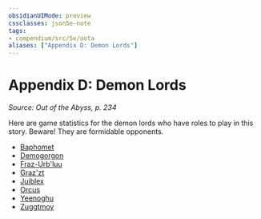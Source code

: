 ```yaml
---
obsidianUIMode: preview
cssclasses: json5e-note
tags:
- compendium/src/5e/oota
aliases: ["Appendix D: Demon Lords"]
---
```

# Appendix D: Demon Lords
*Source: Out of the Abyss, p. 234* 

Here are game statistics for the demon lords who have roles to play in this story. Beware! They are formidable opponents.

- [Baphomet](/3-Mechanics/CLI/bestiary/npc/baphomet-mpmm.md)  
- [Demogorgon](/3-Mechanics/CLI/bestiary/npc/demogorgon-mpmm.md)  
- [Fraz-Urb'luu](/3-Mechanics/CLI/bestiary/npc/fraz-urbluu-mpmm.md)  
- [Graz'zt](/3-Mechanics/CLI/bestiary/npc/grazzt-mpmm.md)  
- [Juiblex](/3-Mechanics/CLI/bestiary/npc/juiblex-mpmm.md)  
- [Orcus](/3-Mechanics/CLI/bestiary/npc/orcus-mpmm.md)  
- [Yeenoghu](/3-Mechanics/CLI/bestiary/npc/yeenoghu-mpmm.md)  
- [Zuggtmoy](/3-Mechanics/CLI/bestiary/npc/zuggtmoy-mpmm.md)